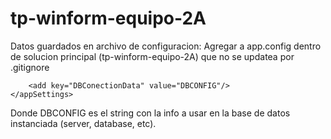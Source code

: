 # tp-winform-equipo-2A

Datos guardados en archivo de configuracion:
Agregar a app.config dentro de solucion principal (tp-winform-equipo-2A) que no se updatea por .gitignore
```<appSettings>
	<add key="DBConectionData" value="DBCONFIG"/>
</appSettings>
```

Donde DBCONFIG es el string con la info a usar en la base de datos instanciada (server, database, etc).
